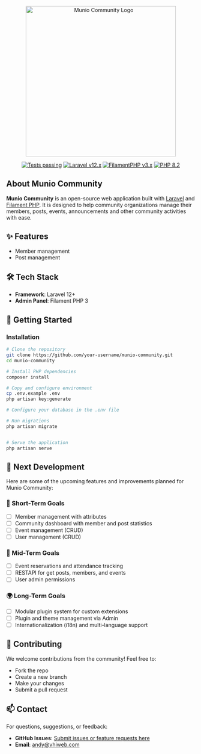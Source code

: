 <p align="center">
    <a href="https://munio.id" target="_blank">
        <img src="https://storage.munio.id/master/logo/logo-original.png" width="400" alt="Munio Community Logo">
    </a>
</p>

<p align="center">
    <a href="https://github.com/munio-id/munio-community/actions"><img alt="Tests passing" src="https://img.shields.io/badge/Tests-passing-green?style=for-the-badge&logo=github"></a>
    <a href="https://laravel.com"><img alt="Laravel v12.x" src="https://img.shields.io/badge/Laravel-v12.x-FF2D20?style=for-the-badge&logo=laravel"></a>
    <a href="https://filamentphp.com/"><img alt="FilamentPHP v3.x" src="https://img.shields.io/badge/FilamentPHP-v3.x-FDAE4B?style=for-the-badge&logo=filamentphp"></a>
    <a href="https://php.net"><img alt="PHP 8.2" src="https://img.shields.io/badge/PHP-8.2-777BB4?style=for-the-badge&logo=php"></a>
</p>

## About Munio Community

**Munio Community** is an open-source web application built with [Laravel](https://laravel.com) and [Filament PHP](https://filamentphp.com). It is designed to help community organizations manage their members, posts, events, announcements and other community activities with ease.

## ✨ Features

- Member management
- Post management

## 🛠️ Tech Stack

- **Framework**: Laravel 12+
- **Admin Panel**: Filament PHP 3

## 🚀 Getting Started

### Installation

```bash
# Clone the repository
git clone https://github.com/your-username/munio-community.git
cd munio-community

# Install PHP dependencies
composer install

# Copy and configure environment
cp .env.example .env
php artisan key:generate

# Configure your database in the .env file

# Run migrations
php artisan migrate


# Serve the application
php artisan serve

```

## 🧭 Next Development

Here are some of the upcoming features and improvements planned for Munio Community:

### 🎯 Short-Term Goals

- [ ] Member management with attributes
- [ ] Community dashboard with member and post statistics
- [ ] Event management (CRUD)
- [ ] User management (CRUD)

### 🚀 Mid-Term Goals

- [ ] Event reservations and attendance tracking
- [ ] RESTAPI for get posts, members, and events
- [ ] User admin permissions

### 🌍 Long-Term Goals

- [ ] Modular plugin system for custom extensions
- [ ] Plugin and theme management via Admin
- [ ] Internationalization (i18n) and multi-language support

## 🤝 Contributing

We welcome contributions from the community! Feel free to:
- Fork the repo
- Create a new branch
- Make your changes
- Submit a pull request

## 📫 Contact
For questions, suggestions, or feedback:

- **GitHub Issues**: [Submit issues or feature requests here](https://github.com/munio-id/munio-community/issues)
- **Email**: [andy@vhiweb.com](mailto:andy@vhiweb.com)

